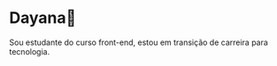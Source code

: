 
# Dayana:butterfly:

Sou estudante do curso front-end, estou em transição de carreira para tecnologia.
